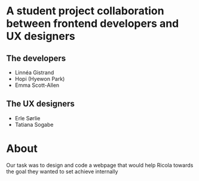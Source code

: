 # A student project collaboration between frontend developers and UX designers

## The developers

* Linnéa Gistrand
* Hopi (Hyewon Park)
* Emma Scott-Allen

## The UX designers

* Erle Sørlie
* Tatiana Sogabe

# About

Our task was to design and code a webpage that would help Ricola towards the goal they wanted to set achieve internally

